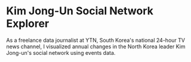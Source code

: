 # Kim Jong-Un Social Network Explorer 

As a freelance data journalist at YTN, South Korea's national 24-hour TV news channel, I visualized annual changes in the North Korea leader Kim Jong-un's social network using events data.
